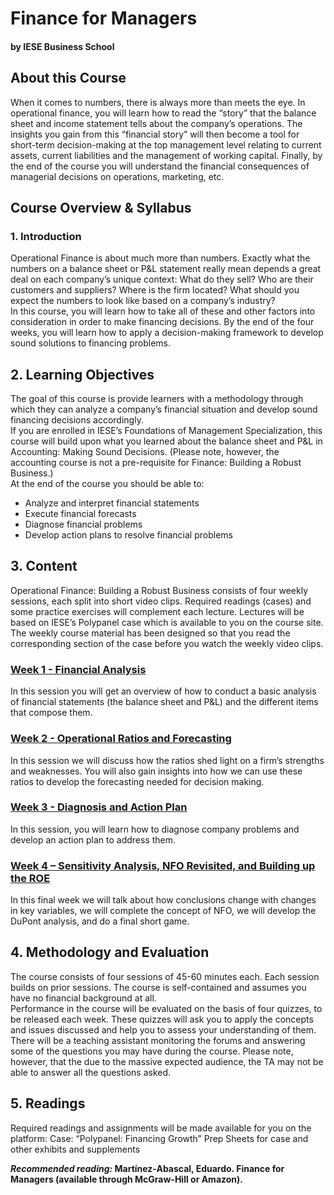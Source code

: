 # Finance for Managers
#### by IESE Business School

## About this Course
When it comes to numbers, there is always more than meets the eye.  In operational finance, you will learn how to read the “story” that the balance sheet and income statement tells about the company’s operations. The insights you gain from this “financial story” will then become a tool for short-term decision-making at the top management level relating to current assets, current liabilities and the management of working capital. Finally, by the end of the course you will understand the financial consequences of managerial decisions on operations, marketing, etc.

## Course Overview & Syllabus
### 1. Introduction
Operational Finance is about much more than numbers. Exactly what the numbers on a balance sheet or P&L statement really mean depends a great deal on each company’s unique context: What do they sell? Who are their customers and suppliers? Where is the firm located? What should you expect the numbers to look like based on a company’s industry?\
In this course, you will learn how to take all of these and other factors into consideration in order to make financing decisions. By the end of the four weeks, you will learn how to apply a decision-making framework to develop sound solutions to financing problems.

## 2. Learning Objectives
The goal of this course is provide learners with a methodology through which they can analyze a company’s financial situation and develop sound financing decisions accordingly.\
If you are enrolled in IESE’s Foundations of Management Specialization, this course will build upon what you learned about the balance sheet and P&L in Accounting: Making Sound Decisions. (Please note, however, the accounting course is not a pre-requisite for Finance: Building a Robust Business.)\
At the end of the course you should be able to:
*  Analyze and interpret financial statements
*  Execute financial forecasts
*  Diagnose financial problems
*  Develop action plans to resolve financial problems

## 3. Content
Operational Finance: Building a Robust Business consists of four weekly sessions, each split into short video clips. Required readings (cases) and some practice exercises will complement each lecture. Lectures will be based on IESE’s Polypanel case which is available to you on the course site. The weekly course material has been designed so that you read the corresponding section of the case before you watch the weekly video clips.

 ### [Week 1 - Financial Analysis](./Week1/README.md)
In this session you will get an overview of how to conduct a basic analysis of financial statements (the balance sheet and P&L) and the different items that compose them.

### [Week 2 - Operational Ratios and Forecasting](./Week2/README.md)
In this session we will discuss how the ratios shed light on a firm’s strengths and weaknesses. You will also gain insights into how we can use these ratios to develop the forecasting needed for decision making.

### [Week 3 - Diagnosis and Action Plan](./Week3/README.md)
In this session, you will learn how to diagnose company problems and develop an action plan to address them.

### [Week 4 – Sensitivity Analysis, NFO Revisited, and Building up the ROE](./Week4/README.md)
In this final week we will talk about how conclusions change with changes in key variables, we will complete the concept of NFO, we will develop the DuPont analysis, and do a final short game.

## 4. Methodology and Evaluation
The course consists of four sessions of 45-60 minutes each. Each session builds on prior sessions. The course is self-contained and assumes you have no financial background at all.\
Performance in the course will be evaluated on the basis of four quizzes, to be released each week. These quizzes will ask you to apply the concepts and issues discussed and help you to assess your understanding of them.\
There will be a teaching assistant monitoring the forums and answering some of the questions you may have during the course. Please note, however, that the due to the massive expected audience, the TA may not be able to answer all the questions asked.

## 5. Readings
Required readings and assignments will be made available for you on the platform:
Case: “Polypanel: Financing Growth”
Prep Sheets for case and other exhibits and supplements

***Recommended reading:* Martínez-Abascal, Eduardo. Finance for Managers (available through McGraw-Hill or Amazon).**
